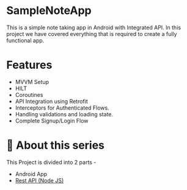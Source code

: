 # SampleNoteApp
This is a simple note taking app in Android with Integrated API. In this project we have covered everything that is required to create a fully functional app.
# Features
* MVVM Setup
* HILT
* Coroutines
* API Integration using Retrofit
* Interceptors for Authenticated Flows.
* Handling validations and loading state.
* Complete Signup/Login Flow
# 🚀 About this series
This Project is divided into 2 parts -
* Android App
* [Rest API (Node JS)](https://github.com/Pradum786/NoteAPI)
